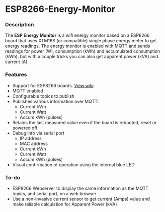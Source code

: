 # ESP8266-Energy-Monitor

### Description
The **ESP Energy Monitor** is a wifi energy monitor based on a ESP8266 board that uses XTM18S (or compatible) single phase energy meter to get energy readings. The energy monitor is enabled with MQTT and sends readings for power (W), consumption (kWh) and accumulated consumption (kWh), but with a couple tricks you can also get apparent power (kVA) and current (A).

### Features
+ Support for ESP8266 boards. [View wiki](https://github.com/jorgeassuncao/ESP8266-Energy-Monitor/wiki/Parts-List)
+ MQTT enabled
+ Configurable topics to publish
+ Publishes various information over MQTT:
  + Current kWh
  + Current Watt
  + Accum kWh (pulses)
+ Retains the last measured value even if the board is rebooted, reset or powered off
+ Debug info via serial port
  + IP address
  + MAC address
  + Current kWh
  + Current Watt
  + Accum kWh (pulses)
+ Visual confirmation of operation using the internal blue LED


### To-do
+ ESP8266 Webserver to display the same information as the MQTT topics, and serial port, on a web browser
+ Use a non-invasive current sensor to get current (Amps) value and make reliable calculation for Apparent Power (kVA)
